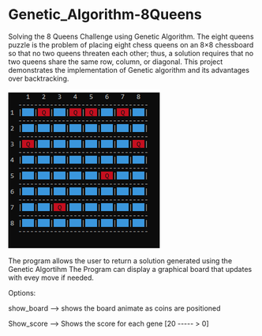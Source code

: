 # Genetic_Algorithm-8Queens
Solving the 8 Queens Challenge using Genetic Algorithm. The eight queens puzzle is the problem of placing eight chess queens on an 8×8 chessboard so that no two queens threaten each other; thus, a solution requires that no two queens share the same row, column, or diagonal. This project demonstrates the implementation of Genetic algorithm and its advantages over backtracking.

![alt text](https://github.com//calvinwynne/Genetic_Algorithm-8Queens/blob/master/Images/training.gif?raw=true)

The program allows the user to return a solution generated using the Genetic Algortihm
The Program can display a graphical board that updates with evey move if needed.

Options: 

show_board --> shows the board animate as coins are positioned

Show_score --> Shows the score for each gene [20 ----- > 0]
